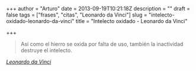 +++
author = "Arturo"
date = 2013-09-19T10:21:18Z
description = ""
draft = false
tags = ["frases", "citas", "Leonardo da Vinci"]
slug = "intelecto-oxidado-leonardo-da-vinci"
title = "Intelecto oxidado - Leonardo da Vinci"

+++

>Así como el hierro se oxida por falta de uso, también la inactividad destruye el intelecto.

<cite>[Leonardo da Vinci](https://es.wikipedia.org/wiki/Leonardo_da_Vinci)</cite>
